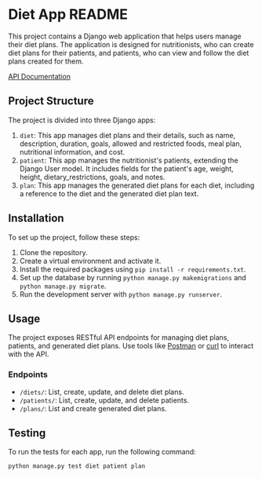 # Diet App README

This project contains a Django web application that helps users manage their diet plans. The application is designed for nutritionists, who can create diet plans for their patients, and patients, who can view and follow the diet plans created for them.

[API Documentation](https://documenter.getpostman.com/view/16405037/2s93eYWYSU)

## Project Structure

The project is divided into three Django apps:

1. `diet`: This app manages diet plans and their details, such as name, description, duration, goals, allowed and restricted foods, meal plan, nutritional information, and cost.
2. `patient`: This app manages the nutritionist's patients, extending the Django User model. It includes fields for the patient's age, weight, height, dietary_restrictions, goals, and notes.
3. `plan`: This app manages the generated diet plans for each diet, including a reference to the diet and the generated diet plan text.

## Installation

To set up the project, follow these steps:

1. Clone the repository.
2. Create a virtual environment and activate it.
3. Install the required packages using `pip install -r requirements.txt`.
4. Set up the database by running `python manage.py makemigrations` and `python manage.py migrate`.
5. Run the development server with `python manage.py runserver`.

## Usage

The project exposes RESTful API endpoints for managing diet plans, patients, and generated diet plans. Use tools like [Postman](https://www.postman.com/) or [curl](https://curl.se/) to interact with the API.

### Endpoints

- `/diets/`: List, create, update, and delete diet plans.
- `/patients/`: List, create, update, and delete patients.
- `/plans/`: List and create generated diet plans.

## Testing
To run the tests for each app, run the following command:
```
python manage.py test diet patient plan
```
